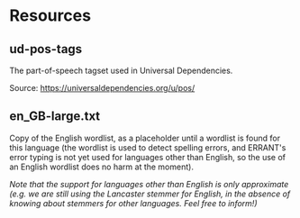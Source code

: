 # Resources

## ud-pos-tags

The part-of-speech tagset used in Universal Dependencies.

Source: https://universaldependencies.org/u/pos/

## en_GB-large.txt

Copy of the English wordlist, as a placeholder until a wordlist is found for this language (the wordlist is used to detect spelling errors, and ERRANT's error typing is not yet used for languages other than English, so the use of an English wordlist does no harm at the moment).

_Note that the support for languages other than English is only approximate (e.g. we are still using the Lancaster stemmer for English, in the absence of knowing about stemmers for other languages. Feel free to inform!)_
